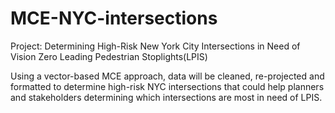 # MCE-NYC-intersections
 Project: Determining High-Risk New York City Intersections in Need of Vision Zero Leading Pedestrian Stoplights(LPIS)

Using a vector-based MCE approach, data will be cleaned, re-projected and formatted to determine high-risk NYC intersections
that could help planners and stakeholders determining which intersections are most in need of LPIS.
